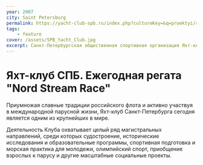 ```yaml
---
year: 2007
city: Saint Petersburg
permalink: https://yacht-club-spb.ru/index.php?cultureKey=&q=proektyi/regata
tags:
    - feature
cover: /assets/SPB_Yacht_Club.jpg
excerpt: Санкт-Петербургская общественная спортивная организация Яхт-клуб Санкт-Петербурга создана в 2007 году и является преемником старейшего яхт-клуба мира – Невского флота, задуманного Петром Великим в начале XVIII века.
---
```


# Яхт-клуб СПБ. Ежегодная регата "Nord Stream Race" 

Приумножая славные традиции российского флота и активно участвуя в международной парусной жизни, Яхт-клуб Санкт-Петербурга сегодня является одним из крупнейших в мире.

Деятельность Клуба охватывает целый ряд магистральных направлений, среди которых судостроение, исторические исследования и образовательные программы, спортивная подготовка и морская практика для молодежи, олимпийский спорт, приобщение взрослых к парусу и другие масштабные социальные проекты.